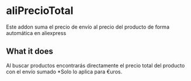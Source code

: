 # aliPrecioTotal

Este addon suma el precio de envío al precio del producto de forma automática en aliexpress

## What it does

Al buscar productos encontrarás directamente el precio total del producto con el envío sumado
*Solo lo aplica para €uros.
